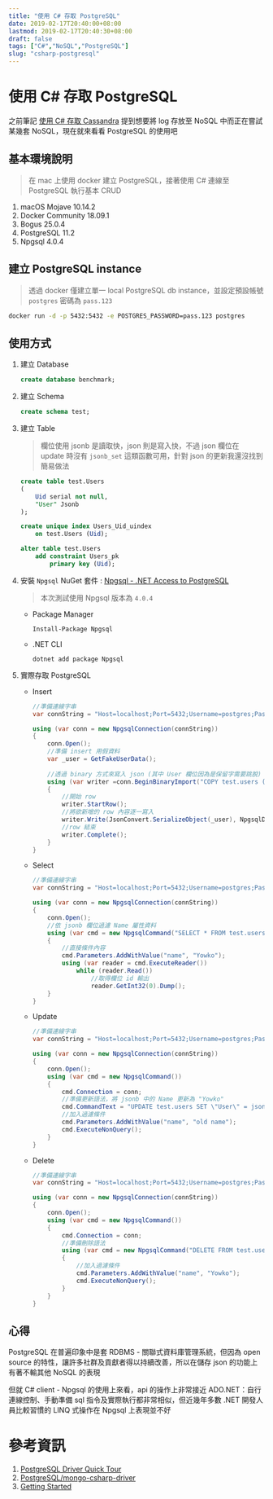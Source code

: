 ```yaml
---
title: "使用 C# 存取 PostgreSQL"
date: 2019-02-17T20:40:00+08:00
lastmod: 2019-02-17T20:40:30+08:00
draft: false
tags: ["C#","NoSQL","PostgreSQL"]
slug: "csharp-postgresql"
---
```

# 使用 C# 存取 PostgreSQL

之前筆記 [使用 C# 存取 Cassandra](https://blog.yokwo.com/csharp-cassandra) 提到想要將 log 存放至 NoSQL 中而正在嘗試某幾套 NoSQL，現在就來看看 PostgreSQL 的使用吧

## 基本環境說明

> 在 mac 上使用 docker 建立 PostgreSQL，接著使用 C# 連線至 PostgreSQL 執行基本 CRUD

1. macOS Mojave 10.14.2
2. Docker Community 18.09.1
3. Bogus 25.0.4
4. PostgreSQL 11.2
5. Npgsql 4.0.4

## 建立 PostgreSQL instance

> 透過 docker 僅建立單一 local PostgreSQL db instance，並設定預設帳號 `postgres` 密碼為 `pass.123`

```bash
docker run -d -p 5432:5432 -e POSTGRES_PASSWORD=pass.123 postgres
```

## 使用方式

1. 建立 Database

    ```sql
    create database benchmark;
    ```

2. 建立 Schema

    ```sql
    create schema test;
    ```
3. 建立 Table

    > 欄位使用 jsonb 是讀取快，json 則是寫入快，不過 json 欄位在 update 時沒有 `jsonb_set` 這類函數可用，針對 json 的更新我還沒找到簡易做法

    ```sql
    create table test.Users
    (
        Uid serial not null,
        "User" Jsonb
    );

    create unique index Users_Uid_uindex
        on test.Users (Uid);

    alter table test.Users
        add constraint Users_pk
            primary key (Uid);
    ```

4. 安裝 `Npgsql` NuGet 套件 : [Npgsql - .NET Access to PostgreSQL](http://www.npgsql.org/)

    > 本次測試使用 Npgsql  版本為 `4.0.4` 

    - Package Manager
    
        ```
        Install-Package Npgsql
        ```
    
    - .NET CLI

        ```
        dotnet add package Npgsql
        ```
5. 實際存取 PostgreSQL

    - Insert

        ```cs
        //準備連線字串
        var connString = "Host=localhost;Port=5432;Username=postgres;Password=pass.123;Database=benchmark";

        using (var conn = new NpgsqlConnection(connString))
        {
            conn.Open();
            //準備 insert 用假資料
            var _user = GetFakeUserData();
                
            //透過 binary 方式來寫入 json (其中 User 欄位因為是保留字需要跳脫)
            using (var writer =conn.BeginBinaryImport("COPY test.users (\"User\") FROM STDIN (FORMAT BINARY)"))
            {
                //開始 row
                writer.StartRow();
                //將欲新增的 row 內容逐一寫入
                writer.Write(JsonConvert.SerializeObject(_user), NpgsqlDbType.Jsonb);
                //row 結束
                writer.Complete();
            }
        }
        ```

    - Select

        ```cs
        //準備連線字串
        var connString = "Host=localhost;Port=5432;Username=postgres;Password=pass.123;Database=benchmark";

        using (var conn = new NpgsqlConnection(connString))
        {
            conn.Open();
            //依 jsonb 欄位過濾 Name 屬性資料
            using (var cmd = new NpgsqlCommand("SELECT * FROM test.users WHERE \"User\"->> 'Name' = @name; ", conn))
            {
                //直接條件內容
                cmd.Parameters.AddWithValue("name", "Yowko");
                using (var reader = cmd.ExecuteReader())
                    while (reader.Read())
                        //取得欄位 id 輸出
                        reader.GetInt32(0).Dump();
            }
        }
        ```
    
    - Update
    
        ```cs
        //準備連線字串
        var connString = "Host=localhost;Port=5432;Username=postgres;Password=pass.123;Database=benchmark";

        using (var conn = new NpgsqlConnection(connString))
        {
            conn.Open();
            using (var cmd = new NpgsqlCommand())
            {
                cmd.Connection = conn;
                //準備更新語法，將 jsonb 中的 Name 更新為 "Yowko"
                cmd.CommandText = "UPDATE test.users SET \"User\" = jsonb_set(\"User\",'{Name}','\"Yowko\"'::jsonb,false) WHERE \"User\"->> 'Name' = @name; ";
                //加入過濾條件
                cmd.Parameters.AddWithValue("name", "old name");
                cmd.ExecuteNonQuery();
            }
        }
        ```
    - Delete

        ```cs
        //準備連線字串
        var connString = "Host=localhost;Port=5432;Username=postgres;Password=pass.123;Database=benchmark";

        using (var conn = new NpgsqlConnection(connString))
        {
            conn.Open();
            using (var cmd = new NpgsqlCommand())
            {
                cmd.Connection = conn;
                //準備刪除語法
                using (var cmd = new NpgsqlCommand("DELETE FROM test.users WHERE \"User\"->> 'Name' = @name; ", conn))
                {
                    //加入過濾條件
                    cmd.Parameters.AddWithValue("name", "Yowko");
                    cmd.ExecuteNonQuery();
                }
            }
        }
        ```

## 心得
PostgreSQL 在普遍印象中是套 RDBMS - 關聯式資料庫管理系統，但因為 open source 的特性，讓許多社群及貢獻者得以持續改善，所以在儲存 json 的功能上有著不輸其他 NoSQL 的表現

但就 C# client - Npgsql 的使用上來看，api 的操作上非常接近 ADO.NET：自行連線控制、手動準備 sql 指令及實際執行都非常相似，但近幾年多數 .NET 開發人員比較習慣的 LINQ 式操作在 Npgsql 上表現並不好

# 參考資訊
1. [PostgreSQL Driver Quick Tour](http://PostgreSQL.github.io/mongo-csharp-driver/2.7/getting_started/quick_tour/)
2. [PostgreSQL/mongo-csharp-driver](https://github.com/PostgreSQL/mongo-csharp-driver)
3. [Getting Started](https://www.npgsql.org/doc/index.html)